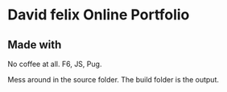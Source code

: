 # David felix Online Portfolio
## Made with
No coffee at all. F6, JS, Pug.

Mess around in the source folder. The build folder is the output.

